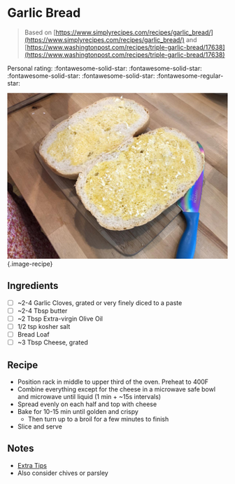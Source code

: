 # Garlic Bread

> Based on [https://www.simplyrecipes.com/recipes/garlic_bread/](https://www.simplyrecipes.com/recipes/garlic_bread/) and [https://www.washingtonpost.com/recipes/triple-garlic-bread/17638](https://www.washingtonpost.com/recipes/triple-garlic-bread/17638)

<!-- {cts} rating=4; (User can specify rating on scale of 1-5) -->

Personal rating: :fontawesome-solid-star: :fontawesome-solid-star: :fontawesome-solid-star: :fontawesome-solid-star: :fontawesome-regular-star:

<!-- {cte} -->

<!-- {cts} name_image=garlic_bread.jpeg; (User can specify image name) -->

![garlic_bread.jpeg](./garlic_bread.jpeg){.image-recipe}

<!-- {cte} -->

## Ingredients

- [ ] ~2-4 Garlic Cloves, grated or very finely diced to a paste
- [ ] ~2-4 Tbsp butter
- [ ] ~2 Tbsp Extra-virgin Olive Oil
- [ ] 1/2 tsp kosher salt
- [ ] Bread Loaf
- [ ] ~3 Tbsp Cheese, grated

## Recipe

- Position rack in middle to upper third of the oven. Preheat to 400F
- Combine everything except for the cheese in a microwave safe bowl and microwave until liquid (1 min + ~15s intervals)
- Spread evenly on each half and top with cheese
- Bake for 10-15 min until golden and crispy
    - Then turn up to a broil for a few minutes to finish
- Slice and serve

## Notes

- [Extra Tips](https://www.budgetbytes.com/garlic-bread/)
- Also consider chives or parsley
